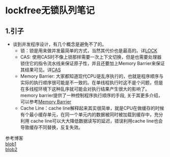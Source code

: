 lockfree无锁队列笔记
====  
1.引子
----
* 谈到并发程序设计，有几个概念是避免不了的。
  * 锁：锁是用来做并发最简单的方式，当然其代价也是最高的。详[LOCK](../base/LOCK.md)
  * CAS: 使用CAS时不像上锁那样需要一次上下文切换，但是也需要处理器锁住它的指令流水线来保证原子性，并且还要加上Memory Barrier来保证其结果可见。详[CAS](../base/CAS.md)
  * Memory Barrier: 大家都知道现代CPU是乱序执行的，也就是程序顺序与实际的执行顺序很可能是不一致的。在单线程执行时这不是个问题，但是在多线程环境下这种乱序就可能会对执行结果产生很大的影响了。memory barrier提供了一种控制程序执行顺序的手段, 关于其更多介绍，可以参考[Memory Barrier](http://en.wikipedia.org/wiki/Memory_barrier)
  * Cache Line：cache line解释起来其实很简单，就是CPU在做缓存的时候有个最小缓存单元，在同一个单元内的数据被同时被加载到缓存中，充分利用 cache line可以大大降低数据读写的延迟，错误利用cache line也会导致缓存不同替换，反复失效。 
  
  
  
  
参考博客  
[blob1](http://www.ibm.com/developerworks/cn/aix/library/au-multithreaded_structures2/index.html#list1)  
[blob2](http://www.360doc.com/content/16/1229/11/39496432_618623131.shtml)
